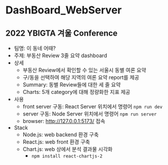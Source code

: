# DashBoard_WebServer

## 2022 YBIGTA 겨울 Conference

- 팀명: 이 동네 어때?
- 주제: 부동산 Review 3줄 요약 dashboard
- 상세
  - 부동산 Review에서 확인할 수 있는 서울시 동별 여론 요약
  - 구/동을 선택하여 해당 지역의 여론 요약 report를 제공
  - Summary: 동별 Review들에 대한 세 줄 요약
  - Charts: 5개 category에 대해 정량화한 지표 제공
- 사용
  - front server 구동: React Server 위치에서 명령어 `npm run dev`
  - server 구동: Node Server 위치에서 명령어 `npm run server`
  - browser: http://127.0.0.1:5173/ 접속
- Stack
  - Node.js: web backend 환경 구축
  - React.js: web front 환경 구축
  - Chart.js: web 상에서 분석 결과물 시각화
    - `npm install react-chartjs-2`
